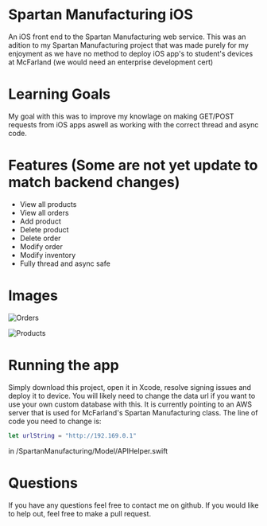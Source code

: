 #  Spartan Manufacturing iOS

An iOS front end to the Spartan Manufacturing web service. This was an adition to my Spartan Manufacturing project that was made purely for my enjoyment as we have no method to deploy iOS app's to student's devices at McFarland (we would need an enterprise development cert)

# Learning Goals

My goal with this was to improve my knowlage on making GET/POST requests from iOS apps aswell as working with the correct thread and async code.

# Features (Some are not yet update to match backend changes)

- View all products
- View all orders
- Add product
- Delete product
- Delete order
- Modify order
- Modify inventory
- Fully thread and async safe

# Images

![Orders](https://i.imgur.com/6tmYprf.png)

![Products](https://i.imgur.com/TBNEppL.png)

# Running the app

Simply download this project, open it in Xcode, resolve signing issues and deploy it to device. You will likely need to change the data url if you want to use your own custom database with this. It is currently pointing to an AWS server that is used for McFarland's Spartan Manufacturing class. The line of code you need to change is:

```swift
let urlString = "http://192.169.0.1"
```

in /SpartanManufacturing/Model/APIHelper.swift

# Questions

If you have any questions feel free to contact me on github. If you would like to help out, feel free to make a pull request.
